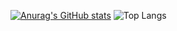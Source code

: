 [![Anurag's GitHub stats](https://github-readme-stats.vercel.app/api?username=linconlg&show_icons=true&theme=dracula)](https://github.com/anuraghazra/github-readme-stats)
![Top Langs](https://github-readme-stats.vercel.app/api/top-langs/?username=linconlg&size_weight=0.5&count_weight=0.5&layout=pie)
